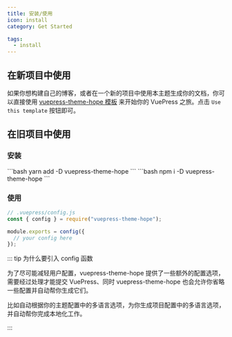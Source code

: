 ```yaml
---
title: 安装/使用
icon: install
category: Get Started

tags:
  - install
---
```


## 在新项目中使用

如果你想构建自己的博客，或者在一个新的项目中使用本主题生成你的文档，你可以直接使用 [vuepress-theme-hope 模板](https://github.com/vuepress-theme-hope/vuepress-theme-hope-template) 来开始你的 VuePress 之旅。点击 `Use this template` 按钮即可。

## 在旧项目中使用

### 安装

<CodeGroup>
<CodeGroupItem title="yarn">
```bash
yarn add -D vuepress-theme-hope
```
</CodeGroupItem>

<CodeGroupItem title="npm">
```bash
npm i -D vuepress-theme-hope
```
</CodeGroupItem>
</CodeGroup>

### 使用

```js
// .vuepress/config.js
const { config } = require("vuepress-theme-hope");

module.exports = config({
  // your config here
});
```

::: tip 为什么要引入 config 函数

为了尽可能减轻用户配置，vuepress-theme-hope 提供了一些额外的配置选项，需要经过处理才能提交 VuePress、同时 vuepress-theme-hope 也会允许你省略一些配置并自动帮你生成它们。

比如自动根据你的主题配置中的多语言选项，为你生成项目配置中的多语言选项，并自动帮你完成本地化工作。

:::
